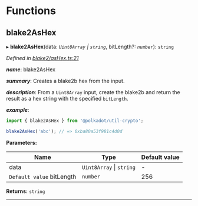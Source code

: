 

# Functions

<a id="blake2ashex"></a>

##  blake2AsHex

▸ **blake2AsHex**(data: *`Uint8Array` \| `string`*, bitLength?: *`number`*): `string`

*Defined in [blake2/asHex.ts:21](https://github.com/polkadot-js/common/blob/fe0bd25/packages/util-crypto/src/blake2/asHex.ts#L21)*

*__name__*: blake2AsHex

*__summary__*: Creates a blake2b hex from the input.

*__description__*: From a `Uint8Array` input, create the blake2b and return the result as a hex string with the specified `bitLength`.

*__example__*:   

```javascript
import { blake2AsHex } from '@polkadot/util-crypto';

blake2AsHex('abc'); // => 0xba80a53f981c4d0d
```

**Parameters:**

| Name | Type | Default value |
| ------ | ------ | ------ |
| data | `Uint8Array` \| `string` | - |
| `Default value` bitLength | `number` | 256 |

**Returns:** `string`

___

